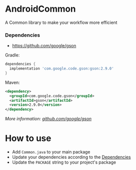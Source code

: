 # AndroidCommon
A Common library to make your workflow more efficient 

### Dependencies
 - https://github.com/google/gson
 
Gradle:
```gradle
dependencies {
  implementation 'com.google.code.gson:gson:2.9.0'
}
```

Maven:
```xml
<dependency>
  <groupId>com.google.code.gson</groupId>
  <artifactId>gson</artifactId>
  <version>2.9.0</version>
</dependency>
```
_More information: [github.com/google/gson](https://github.com/google/gson)_

# How to use
 - Add `Common.java` to your main package
 - Update your dependencies according to the [Dependencies](https://github.com/J0ddy/AndroidCommon#Dependencies)
 - Update the `PACKAGE` string to your project's package
